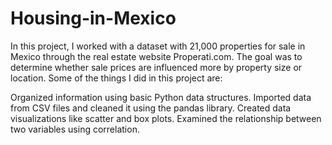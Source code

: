 # Housing-in-Mexico
In this project, I worked with a dataset with 21,000 properties for sale in Mexico through the real estate website Properati.com. The goal was to determine whether sale prices are influenced more by property size or location.
Some of the things I did in this project are:

Organized information using basic Python data structures.
Imported data from CSV files and cleaned it using the pandas library.
Created data visualizations like scatter and box plots.
Examined the relationship between two variables using correlation.
